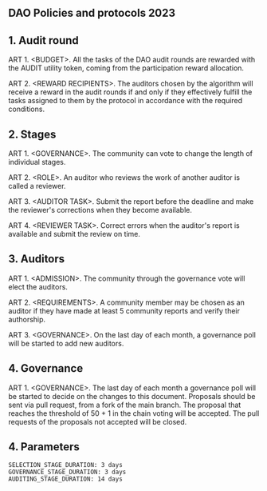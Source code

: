 ## DAO Policies and protocols 2023

## 1\. Audit round

ART 1. \<BUDGET>. All the tasks of the DAO audit rounds are rewarded with the AUDIT utility token, coming from the participation reward allocation.

ART 2. \<REWARD RECIPIENTS>. The auditors chosen by the algorithm will receive a reward in the audit rounds if and only if they effectively fulfill the tasks assigned to them by the protocol in accordance with the required conditions.

## 2\. Stages

ART 1. \<GOVERNANCE>. The community can vote to change the length of individual stages.

ART 2. \<ROLE>. An auditor who reviews the work of another auditor is called a reviewer.

ART 3. \<AUDITOR TASK>. Submit the report before the deadline and make the reviewer's corrections when they become available.

ART 4. \<REVIEWER TASK>. Correct errors when the auditor's report is available and submit the review on time.

## 3\. Auditors

ART 1. \<ADMISSION>. The community through the governance vote will elect the auditors.

ART 2. \<REQUIREMENTS>. A community member may be chosen as an auditor if they have made at least 5 community reports and verify their authorship.

ART 3. \<GOVERNANCE>. On the last day of each month, a governance poll will be started to add new auditors.

## 4\. Governance

ART 1. \<GOVERNANCE>. The last day of each month a governance poll will be started to decide on the changes to this document. Proposals should be sent via pull request, from a fork of the main branch. The proposal that reaches the threshold of 50 + 1 in the chain voting will be accepted. The pull requests of the proposals not accepted will be closed.

## 4\. Parameters
```
SELECTION_STAGE_DURATION: 3 days
GOVERNANCE_STAGE_DURATION: 3 days
AUDITING_STAGE_DURATION: 14 days
```
